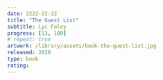 ```yaml
---
date: 2222-22-22
title: "The Guest List"
subtitle: Lyc Foley
progress: [13, 100]
# repeat: true
artwork: /library/assets/book-the-guest-list.jpg
released: 2020
type: book
rating:
---
```

